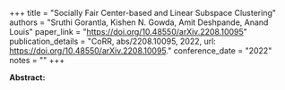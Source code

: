+++
title = "Socially Fair Center-based and Linear Subspace Clustering"
authors = "Sruthi Gorantla, Kishen N. Gowda, Amit Deshpande, Anand Louis"
paper_link = "https://doi.org/10.48550/arXiv.2208.10095"
publication_details = "CoRR, abs/2208.10095, 2022, url: <a href='https://doi.org/10.48550/arXiv.2208.10095' target='_blank'>https://doi.org/10.48550/arXiv.2208.10095</a>."
conference_date = "2022"
notes = ""
+++

<b>Abstract:</b>
